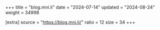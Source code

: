 +++
title = "blog.mni.li"
date = "2024-07-14"
updated = "2024-08-24"
weight = 34998

[extra]
source = "https://blog.mni.li/"
ratio = 12
size = 34
+++
